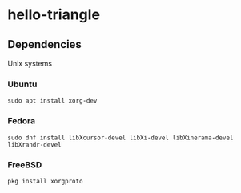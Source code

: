 # hello-triangle

## Dependencies
Unix systems

### Ubuntu
```
sudo apt install xorg-dev
```

### Fedora
```
sudo dnf install libXcursor-devel libXi-devel libXinerama-devel libXrandr-devel
```

### FreeBSD
```
pkg install xorgproto
```
